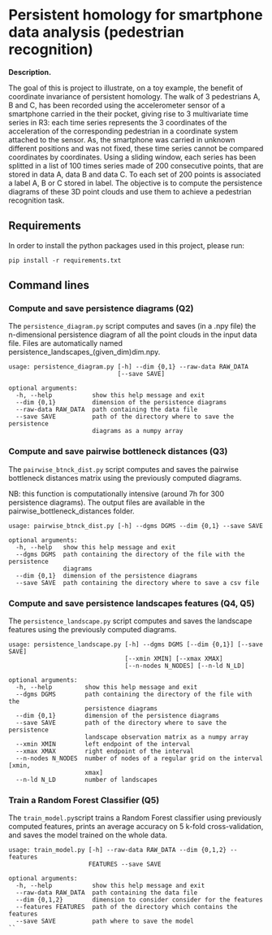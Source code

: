 # Persistent homology for smartphone data analysis (pedestrian recognition)

**Description.** 

The goal of this is project to illustrate, on a toy example, the benefit of coordinate invariance
of persistent homology. The walk of 3 pedestrians A, B and C, has been recorded using the
accelerometer sensor of a smartphone carried in the their pocket, giving rise to 3 multivariate time series
in R3: each time series represents the 3 coordinates of the acceleration of the corresponding pedestrian in
a coordinate system attached to the sensor. As, the smartphone was carried in unknown different positions
and was not fixed, these time series cannot be compared coordinates by coordinates. Using a sliding window,
each series has been splitted in a list of 100 times series made of 200 consecutive points, that are stored in
data A, data B and data C. To each set of 200 points is associated a label A, B or C stored in label. The objective is to compute the persistence diagrams of these 3D point clouds and use them to achieve a pedestrian recognition task.



## Requirements
In order to install the python packages used in this project, please run:

```pip install -r requirements.txt```


## Command lines

### Compute and save persistence diagrams (Q2)
The ```persistence_diagram.py``` script computes and saves (in a .npy file) the n-dimensional persistence diagram of all the point clouds in the input data file. Files are automatically named persistence_landscapes_(given_dim)dim.npy.

```
usage: persistence_diagram.py [-h] --dim {0,1} --raw-data RAW_DATA
                              [--save SAVE]

optional arguments:
  -h, --help           show this help message and exit
  --dim {0,1}          dimension of the persistence diagrams
  --raw-data RAW_DATA  path containing the data file
  --save SAVE          path of the directory where to save the persistence
                       diagrams as a numpy array
```
### Compute and save pairwise bottleneck distances (Q3)
The ```pairwise_btnck_dist.py``` script computes and saves the pairwise bottleneck distances matrix using the previously computed diagrams. 

NB: this function is computationally intensive (around 7h for 300 persistence diagrams). The output files are available in the pairwise_bottleneck_distances folder.

```
usage: pairwise_btnck_dist.py [-h] --dgms DGMS --dim {0,1} --save SAVE

optional arguments:
  -h, --help   show this help message and exit
  --dgms DGMS  path containing the directory of the file with the persistence
               diagrams
  --dim {0,1}  dimension of the persistence diagrams
  --save SAVE  path containing the directory where to save a csv file
```

### Compute and save persistence landscapes features (Q4, Q5)
The ```persistence_landscape.py``` script computes and saves the landscape features using the previously computed diagrams.

```
usage: persistence_landscape.py [-h] --dgms DGMS [--dim {0,1}] [--save SAVE]
                                [--xmin XMIN] [--xmax XMAX]
                                [--n-nodes N_NODES] [--n-ld N_LD]

optional arguments:
  -h, --help         show this help message and exit
  --dgms DGMS        path containing the directory of the file with the
                     persistence diagrams
  --dim {0,1}        dimension of the persistence diagrams
  --save SAVE        path of the directory where to save the persistence
                     landscape observation matrix as a numpy array
  --xmin XMIN        left endpoint of the interval
  --xmax XMAX        right endpoint of the interval
  --n-nodes N_NODES  number of nodes of a regular grid on the interval [xmin,
                     xmax]
  --n-ld N_LD        number of landscapes
```

### Train a Random Forest Classifier (Q5)
The ```train_model.py```script trains a Random Forest classifier using previously computed features, prints an average accuracy on 5 k-fold cross-validation, and saves the model trained on the whole data.

```
usage: train_model.py [-h] --raw-data RAW_DATA --dim {0,1,2} --features
                      FEATURES --save SAVE

optional arguments:
  -h, --help           show this help message and exit
  --raw-data RAW_DATA  path containing the data file
  --dim {0,1,2}        dimension to consider consider for the features
  --features FEATURES  path of the directory which contains the features
  --save SAVE          path where to save the model
``
